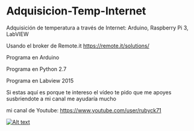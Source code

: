# Adquisicion-Temp-Internet
Adquisición de temperatura a través de Internet: Arduino, Raspberry Pi 3, LabVIEW

Usando el broker de Remote.it https://remote.it/solutions/

Programa en Arduino

Programa en Python 2.7

Programa en Labview 2015

Si estas aquí es porque te intereso el vídeo te pido que me apoyes susbriendote a mi canal me ayudaría mucho

mi canal de Youtube: https://www.youtube.com/user/rubyck71

[![Alt text](https://img.youtube.com/vi/D4LKsRDgrao/0.jpg)](https://www.youtube.com/watch?v=D4LKsRDgrao)
